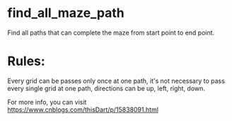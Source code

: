 # find_all_maze_path
Find all paths that can complete the maze from start point to end point.

# Rules: 
Every grid can be passes only once at one path, it's not necessary to pass every single grid at one path, directions can be up, left, right, down.

For more info, you can visit https://www.cnblogs.com/thisDart/p/15838091.html
